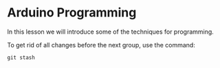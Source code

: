 # Arduino Programming

In this lesson we will introduce some of the techniques for programming.

To get rid of all changes before the next group, use the command:
```
git stash
```